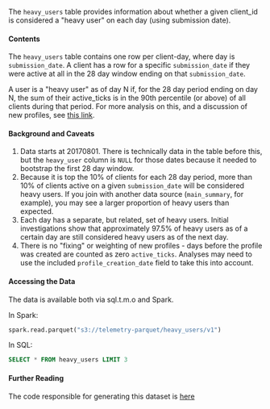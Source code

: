 The `heavy_users` table provides information about whether a given client_id is
considered a "heavy user" on each day (using submission date).

#### Contents

The `heavy_users` table contains one row per client-day, where day is
`submission_date`. A client has a row for a specific `submission_date` if
they were active at all in the 28 day window ending on that `submission_date`.

A user is a "heavy user" as of day N if, for the 28 day period ending
on day N, the sum of their active_ticks is in the 90th percentile (or
above) of all clients during that period. For more analysis on this,
and a discussion of new profiles, see
[this link](https://metrics.mozilla.com/protected/sguha/heavy/heavycutoffs5.html).

#### Background and Caveats

1. Data starts at 20170801. There is technically data in the table before
   this, but the `heavy_user` column is `NULL` for those dates because it
   needed to bootstrap the first 28 day window.
2. Because it is top the 10% of clients for each 28 day period, more
   than 10% of clients active on a given `submission_date` will be
   considered heavy users. If you join with another data source
   (`main_summary`, for example), you may see a larger proportion of heavy
   users than expected.
3. Each day has a separate, but related, set of heavy users. Initial
   investigations show that approximately 97.5% of heavy users as of a
   certain day are still considered heavy users as of the next day.
4. There is no "fixing" or weighting of new profiles - days before the
   profile was created are counted as zero `active_ticks`. Analyses may
   need to use the included `profile_creation_date` field to take this
   into account.

#### Accessing the Data

The data is available both via sql.t.m.o and Spark.

In Spark:

```python
spark.read.parquet("s3://telemetry-parquet/heavy_users/v1")
```

In SQL:

```sql
SELECT * FROM heavy_users LIMIT 3
```

#### Further Reading

The code responsible for generating this dataset is
[here](https://github.com/mozilla/telemetry-batch-view/blob/master/src/main/scala/com/mozilla/telemetry/views/HeavyUsersView.scala)
